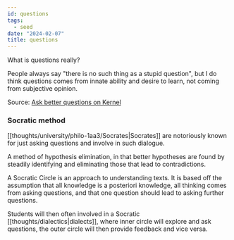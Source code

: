```yaml
---
id: questions
tags:
  - seed
date: "2024-02-07"
title: questions
---
```


What is questions really?

People always say "there is no such thing as a stupid question", but I do think questions comes from innate ability and desire to learn, not coming from subjective opinion.

Source: [Ask better questions on Kernel](https://www.kernel.community/en/learn/module-2/better-questions/)

### Socratic method

[[thoughts/university/philo-1aa3/Socrates|Socrates]] are notoriously known for just asking questions and involve in such dialogue.

A method of hypothesis elimination, in that better hypotheses are found by steadily identifying and eliminating those that lead to contradictions.

A Socratic Circle is an approach to understanding texts. It is based off the assumption that all knowledge is a posteriori knowledge, all thinking comes from asking questions, and that one question should lead to asking further questions.

Students will then often involved in a Socratic [[thoughts/dialectics|dialects]], where inner circle will explore and ask questions, the outer circle will then provide feedback and vice versa.
